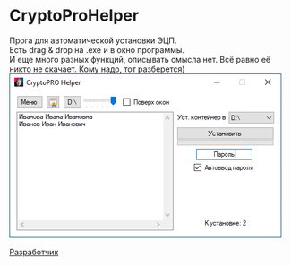# CryptoProHelper
 Прога для автоматической установки ЭЦП.  
 Есть drag & drop на .exe и в окно программы.  
 И еще много разных функций, описывать смысла нет. Всё равно её никто не скачает. Кому надо, тот разберется)    
 ![alt text](https://github.com/pa4H/CryptoProHelper/blob/main/prog.png)
 
[Разработчик](https://vk.com/pa4h1337)
